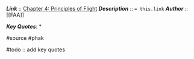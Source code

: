 ***Link***      :: [Chapter 4: Principles of Flight](https://www.faa.gov/sites/faa.gov/files/regulations_policies/handbooks_manuals/aviation/phak/06_phak_ch4.pdf)
***Description***      :: `= this.link`
***Author*** :: [[FAA]]

***Key Quotes***:
* 

#source #phak 

#todo :: add key quotes